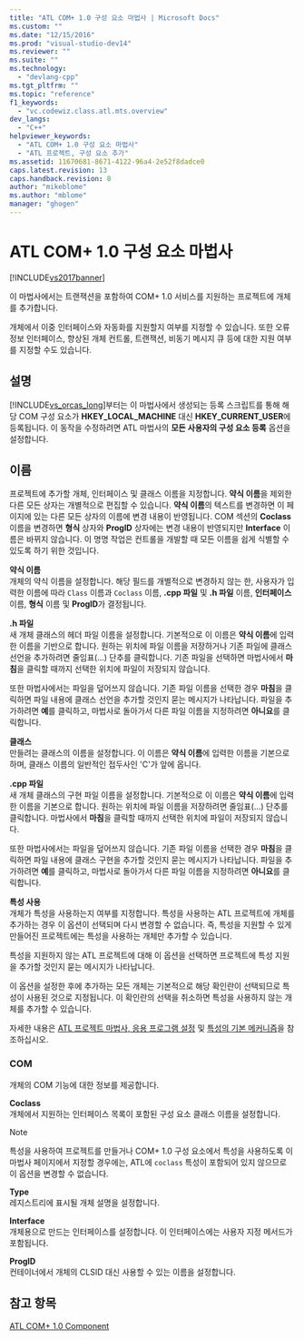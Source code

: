```yaml
---
title: "ATL COM+ 1.0 구성 요소 마법사 | Microsoft Docs"
ms.custom: ""
ms.date: "12/15/2016"
ms.prod: "visual-studio-dev14"
ms.reviewer: ""
ms.suite: ""
ms.technology: 
  - "devlang-cpp"
ms.tgt_pltfrm: ""
ms.topic: "reference"
f1_keywords: 
  - "vc.codewiz.class.atl.mts.overview"
dev_langs: 
  - "C++"
helpviewer_keywords: 
  - "ATL COM+ 1.0 구성 요소 마법사"
  - "ATL 프로젝트, 구성 요소 추가"
ms.assetid: 11670681-8671-4122-96a4-2e52f8dadce0
caps.latest.revision: 13
caps.handback.revision: 8
author: "mikeblome"
ms.author: "mblome"
manager: "ghogen"
---
```

# ATL COM+ 1.0 구성 요소 마법사
[!INCLUDE[vs2017banner](../../assembler/inline/includes/vs2017banner.md)]

이 마법사에서는 트랜잭션을 포함하여 COM\+ 1.0 서비스를 지원하는 프로젝트에 개체를 추가합니다.  
  
 개체에서 이중 인터페이스와 자동화를 지원할지 여부를 지정할 수 있습니다.  또한 오류 정보 인터페이스, 향상된 개체 컨트롤, 트랜잭션, 비동기 메시지 큐 등에 대한 지원 여부를 지정할 수도 있습니다.  
  
## 설명  
 [!INCLUDE[vs_orcas_long](../../atl/reference/includes/vs_orcas_long_md.md)]부터는 이 마법사에서 생성되는 등록 스크립트를 통해 해당 COM 구성 요소가 **HKEY\_LOCAL\_MACHINE** 대신 **HKEY\_CURRENT\_USER**에 등록됩니다.  이 동작을 수정하려면 ATL 마법사의 **모든 사용자의 구성 요소 등록** 옵션을 설정합니다.  
  
## 이름  
 프로젝트에 추가할 개체, 인터페이스 및 클래스 이름을 지정합니다.  **약식 이름**을 제외한 다른 모든 상자는 개별적으로 편집할 수 있습니다.  **약식 이름**의 텍스트를 변경하면 이 페이지에 있는 다른 모든 상자의 이름에 변경 내용이 반영됩니다.  COM 섹션의 **Coclass** 이름을 변경하면 **형식** 상자와 **ProgID** 상자에는 변경 내용이 반영되지만 **Interface** 이름은 바뀌지 않습니다.  이 명명 작업은 컨트롤을 개발할 때 모든 이름을 쉽게 식별할 수 있도록 하기 위한 것입니다.  
  
 **약식 이름**  
 개체의 약식 이름을 설정합니다.  해당 필드를 개별적으로 변경하지 않는 한, 사용자가 입력한 이름에 따라 `Class` 이름과 `Coclass` 이름, **.cpp 파일** 및 **.h 파일** 이름, **인터페이스** 이름, **형식** 이름 및 **ProgID**가 결정됩니다.  
  
 **.h 파일**  
 새 개체 클래스의 헤더 파일 이름을 설정합니다.  기본적으로 이 이름은 **약식 이름**에 입력한 이름을 기반으로 합니다.  원하는 위치에 파일 이름을 저장하거나 기존 파일에 클래스 선언을 추가하려면 줄임표\(...\) 단추를 클릭합니다.  기존 파일을 선택하면 마법사에서 **마침**을 클릭할 때까지 선택한 위치에 파일이 저장되지 않습니다.  
  
 또한 마법사에서는 파일을 덮어쓰지 않습니다.  기존 파일 이름을 선택한 경우 **마침**을 클릭하면 파일 내용에 클래스 선언을 추가할 것인지 묻는 메시지가 나타납니다.  파일을 추가하려면 **예**를 클릭하고, 마법사로 돌아가서 다른 파일 이름을 지정하려면 **아니요**를 클릭합니다.  
  
 **클래스**  
 만들려는 클래스의 이름을 설정합니다.  이 이름은 **약식 이름**에 입력한 이름을 기본으로 하며, 클래스 이름의 일반적인 접두사인 'C'가 앞에 옵니다.  
  
 **.cpp 파일**  
 새 개체 클래스의 구현 파일 이름을 설정합니다.  기본적으로 이 이름은 **약식 이름**에 입력한 이름을 기본으로 합니다.  원하는 위치에 파일 이름을 저장하려면 줄임표\(...\) 단추를 클릭합니다.  마법사에서 **마침**을 클릭할 때까지 선택한 위치에 파일이 저장되지 않습니다.  
  
 또한 마법사에서는 파일을 덮어쓰지 않습니다.  기존 파일 이름을 선택한 경우 **마침**을 클릭하면 파일 내용에 클래스 구현을 추가할 것인지 묻는 메시지가 나타납니다.  파일을 추가하려면 **예**를 클릭하고, 마법사로 돌아가서 다른 파일 이름을 지정하려면 **아니요**를 클릭합니다.  
  
 **특성 사용**  
 개체가 특성을 사용하는지 여부를 지정합니다.  특성을 사용하는 ATL 프로젝트에 개체를 추가하는 경우 이 옵션이 선택되며 다시 변경할 수 없습니다.  즉, 특성을 지원할 수 있게 만들어진 프로젝트에는 특성을 사용하는 개체만 추가할 수 있습니다.  
  
 특성을 지원하지 않는 ATL 프로젝트에 대해 이 옵션을 선택하면 프로젝트에 특성 지원을 추가할 것인지 묻는 메시지가 나타납니다.  
  
 이 옵션을 설정한 후에 추가하는 모든 개체는 기본적으로 해당 확인란이 선택되므로 특성이 사용된 것으로 지정됩니다.  이 확인란의 선택을 취소하면 특성을 사용하지 않는 개체를 추가할 수 있습니다.  
  
 자세한 내용은 [ATL 프로젝트 마법사, 응용 프로그램 설정](../../atl/reference/application-settings-atl-project-wizard.md) 및 [특성의 기본 메커니즘](../../windows/basic-mechanics-of-attributes.md)을 참조하십시오.  
  
### COM  
 개체의 COM 기능에 대한 정보를 제공합니다.  
  
 **Coclass**  
 개체에서 지원하는 인터페이스 목록이 포함된 구성 요소 클래스 이름을 설정합니다.  
  
> [!NOTE]
>  특성을 사용하여 프로젝트를 만들거나 COM\+ 1.0 구성 요소에서 특성을 사용하도록 이 마법사 페이지에서 지정할 경우에는, ATL에 `coclass` 특성이 포함되어 있지 않으므로 이 옵션을 변경할 수 없습니다.  
  
 **Type**  
 레지스트리에 표시될 개체 설명을 설정합니다.  
  
 **Interface**  
 개체용으로 만드는 인터페이스를 설정합니다.  이 인터페이스에는 사용자 지정 메서드가 포함됩니다.  
  
 **ProgID**  
 컨테이너에서 개체의 CLSID 대신 사용할 수 있는 이름을 설정합니다.  
  
## 참고 항목  
 [ATL COM\+ 1.0 Component](../../atl/reference/adding-an-atl-com-plus-1-0-component.md)